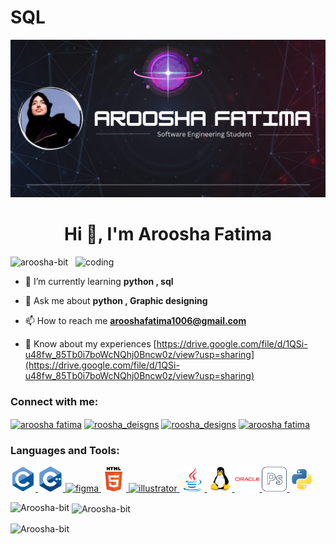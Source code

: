 # SQL
![logo](https://github.com/Aroosha-bit/Aroosha-bit/blob/main/githubBanner.png)
<h1 align="center">Hi 👋, I'm Aroosha Fatima</h1>


<img align= "right" alt="coding" width="400" src="https://media4.giphy.com/media/qgQUggAC3Pfv687qPC/giphy.gif">

<p align="left"> <img src="https://komarev.com/ghpvc/?username=aroosha-bit&label=Profile%20views&color=0e75b6&style=flat" alt="aroosha-bit" /> </p>

- 🌱 I’m currently learning **python , sql**

- 💬 Ask me about **python , Graphic designing**

- 📫 How to reach me **arooshafatima1006@gmail.com**

- 📄 Know about my experiences [https://drive.google.com/file/d/1QSi-u48fw_85Tb0i7boWcNQhj0Bncw0z/view?usp=sharing](https://drive.google.com/file/d/1QSi-u48fw_85Tb0i7boWcNQhj0Bncw0z/view?usp=sharing)

<h3 align="left">Connect with me:</h3>
<p align="left">
<a href="https://linkedin.com/in/Aroosha fatima" target="blank"><img align="center" src="https://raw.githubusercontent.com/rahuldkjain/github-profile-readme-generator/master/src/images/icons/Social/linked-in-alt.svg" alt="aroosha fatima" height="30" width="40" /></a>
<a href="https://fb.com/Roosha_deisgns" target="blank"><img align="center" src="https://raw.githubusercontent.com/rahuldkjain/github-profile-readme-generator/master/src/images/icons/Social/facebook.svg" alt="roosha_deisgns" height="30" width="40" /></a>
<a href="https://instagram.com/roosha_designs" target="blank"><img align="center" src="https://raw.githubusercontent.com/rahuldkjain/github-profile-readme-generator/master/src/images/icons/Social/instagram.svg" alt="roosha_designs" height="30" width="40" /></a>
<a href="https://www.behance.net/Aroosha fatima" target="blank"><img align="center" src="https://raw.githubusercontent.com/rahuldkjain/github-profile-readme-generator/master/src/images/icons/Social/behance.svg" alt="aroosha fatima" height="30" width="40" /></a>
</p>

<h3 align="left">Languages and Tools:</h3>
<p align="left"> <a href="https://www.cprogramming.com/" target="_blank" rel="noreferrer"> <img src="https://raw.githubusercontent.com/devicons/devicon/master/icons/c/c-original.svg" alt="c" width="40" height="40"/> </a> <a href="https://www.w3schools.com/cpp/" target="_blank" rel="noreferrer"> <img src="https://raw.githubusercontent.com/devicons/devicon/master/icons/cplusplus/cplusplus-original.svg" alt="cplusplus" width="40" height="40"/> </a> <a href="https://www.figma.com/" target="_blank" rel="noreferrer"> <img src="https://www.vectorlogo.zone/logos/figma/figma-icon.svg" alt="figma" width="40" height="40"/> </a> <a href="https://www.w3.org/html/" target="_blank" rel="noreferrer"> <img src="https://raw.githubusercontent.com/devicons/devicon/master/icons/html5/html5-original-wordmark.svg" alt="html5" width="40" height="40"/> </a> <a href="https://www.adobe.com/in/products/illustrator.html" target="_blank" rel="noreferrer"> <img src="https://www.vectorlogo.zone/logos/adobe_illustrator/adobe_illustrator-icon.svg" alt="illustrator" width="40" height="40"/> </a> <a href="https://www.java.com" target="_blank" rel="noreferrer"> <img src="https://raw.githubusercontent.com/devicons/devicon/master/icons/java/java-original.svg" alt="java" width="40" height="40"/> </a> <a href="https://www.linux.org/" target="_blank" rel="noreferrer"> <img src="https://raw.githubusercontent.com/devicons/devicon/master/icons/linux/linux-original.svg" alt="linux" width="40" height="40"/> </a> <a href="https://www.oracle.com/" target="_blank" rel="noreferrer"> <img src="https://raw.githubusercontent.com/devicons/devicon/master/icons/oracle/oracle-original.svg" alt="oracle" width="40" height="40"/> </a> <a href="https://www.photoshop.com/en" target="_blank" rel="noreferrer"> <img src="https://raw.githubusercontent.com/devicons/devicon/master/icons/photoshop/photoshop-line.svg" alt="photoshop" width="40" height="40"/> </a> <a href="https://www.python.org" target="_blank" rel="noreferrer"> <img src="https://raw.githubusercontent.com/devicons/devicon/master/icons/python/python-original.svg" alt="python" width="40" height="40"/> </a> </p>

<p><img align="left" src="https://github-readme-stats.vercel.app/api/top-langs?username=Aroosha-bit&show_icons=true&locale=en&layout=compact" alt="Aroosha-bit" /></p>

<p>&nbsp;<img align="center" src="https://github-readme-stats.vercel.app/api?username=Aroosha-bit&show_icons=true&locale=en" alt="Aroosha-bit" /></p>

<p><img align="center" src="https://github-readme-streak-stats.herokuapp.com/?user=Aroosha-bit&" alt="Aroosha-bit" /></p>
